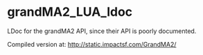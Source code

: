# grandMA2_LUA_ldoc
LDoc for the grandMA2 API, since their API is poorly documented.

Compiled version at:
http://static.impactsf.com/GrandMA2/
